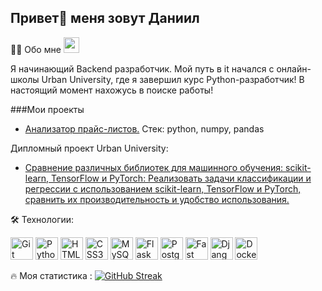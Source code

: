 ## Привет👋 меня зовут Даниил
👩‍💻 Обо мне
[<img src="https://camo.githubusercontent.com/c2f78ed4e6c65c4bee20af08221ac2fb4a113cd1763afec0104b898e867fdf97/68747470733a2f2f696d672e736869656c64732e696f2f7374617469632f76313f6d6573736167653d54656c656772616d266c6f676f3d74656c656772616d266c6162656c3d26636f6c6f723d324341354530266c6f676f436f6c6f723d7768697465266c6162656c436f6c6f723d267374796c653d666f722d7468652d6261646765" height="25">](https://t.me/MatDan_Bogam)

Я начинающий Backend разработчик. Мой путь в it начался с онлайн-школы Urban University, где я завершил курс Python-разработчик! В настоящий момент нахожусь в поиске работы!

###Мои проекты

* [Анализатор прайс-листов.](https://github.com/Mat-Dan-kubezor/UU_Practical_task)
  Стек: python, numpy, pandas

Дипломный проект Urban University:  
* [Сравнение различных библиотек для машинного обучения: scikit-learn, TensorFlow и PyTorch: Реализовать задачи классификации и регрессии с использованием scikit-learn, TensorFlow и PyTorch, сравнить их производительность и удобство использования.](https://github.com/Mat-Dan-kubezor/UU_Diplom)

🛠 Технологии:

<img src="https://raw.githubusercontent.com/danielcranney/readme-generator/main/public/icons/skills/git-colored.svg" width="36" height="36" alt="Git" style="max-width: 100%;"> <img src="https://raw.githubusercontent.com/danielcranney/readme-generator/main/public/icons/skills/python-colored.svg" width="36" height="36" alt="Python" style="max-width: 100%;"> <img src="https://raw.githubusercontent.com/danielcranney/readme-generator/main/public/icons/skills/html5-colored.svg" width="36" height="36" alt="HTML5" style="max-width: 100%;"> <img src="https://raw.githubusercontent.com/danielcranney/readme-generator/main/public/icons/skills/css3-colored.svg" width="36" height="36" alt="CSS3" style="max-width: 100%;"> <img src="https://raw.githubusercontent.com/danielcranney/readme-generator/main/public/icons/skills/mysql-colored.svg" width="36" height="36" alt="MySQL" style="max-width: 100%;"> <img src="https://raw.githubusercontent.com/danielcranney/readme-generator/main/public/icons/skills/flask-colored.svg" width="36" height="36" alt="Flask" style="max-width: 100%;"> <img src="https://raw.githubusercontent.com/danielcranney/readme-generator/main/public/icons/skills/postgresql-colored.svg" width="36" height="36" alt="PostgreSQL" style="max-width: 100%;"> <img src="https://raw.githubusercontent.com/danielcranney/readme-generator/main/public/icons/skills/fastapi-colored.svg" width="36" height="36" alt="Fast API" style="max-width: 100%;"> <img src="https://raw.githubusercontent.com/danielcranney/readme-generator/main/public/icons/skills/django-colored.svg" width="36" height="36" alt="Django" style="max-width: 100%;"> <img src="https://raw.githubusercontent.com/danielcranney/readme-generator/main/public/icons/skills/docker-colored.svg" width="36" height="36" alt="Docker" style="max-width: 100%;">

<!--
🚀 CodeWars :
-->
🔥 Моя статистика :
[![GitHub Streak](https://streak-stats.demolab.com?user=Mat-Dan-kubezor&theme=highcontrast&hide_border=true&border_radius=5&locale=ru)](https://git.io/streak-stats)


<!--
**Mat-Dan-kubezor/Mat-Dan-kubezor** is a ✨ _special_ ✨ repository because its `README.md` (this file) appears on your GitHub profile.

Here are some ideas to get you started:

- 🔭 I’m currently working on ...
- 🌱 I’m currently learning ...
- 👯 I’m looking to collaborate on ...
- 🤔 I’m looking for help with ...
- 💬 Ask me about ...
- 📫 How to reach me: ...
- 😄 Pronouns: ...
- ⚡ Fun fact: ...
-->
